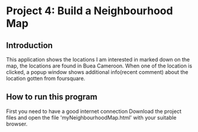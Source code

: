 # Project 4: Build a Neighbourhood Map

## Introduction
This application shows the locations I am interested in marked down on the map, the locations are found in Buea Cameroon.
When one of the location is clicked, a popup window shows additional info(recent comment) about the location gotten from foursquare.

## How to run this program
First you need to have a good internet connection
Download the project files and open the file 'myNeighbourhoodMap.html' with your suitable browser.




